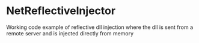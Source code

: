 # NetReflectiveInjector
Working code example of reflective dll injection where the dll is sent from a remote server and is injected directly from memory
